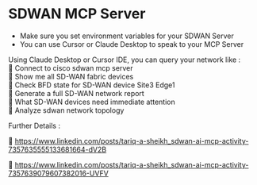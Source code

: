 # SDWAN MCP Server 

- Make sure you set environment variables for your SDWAN Server
- You can use Cursor or Claude Desktop to speak to your MCP Server

Using Claude Desktop or Cursor IDE, you can query your network like :  
🔘 Connect to cisco sdwan mcp server  
🔘 Show me all SD-WAN fabric devices  
🔘 Check BFD state for SD-WAN device Site3 Edge1   
🔘 Generate a full SD-WAN network report  
🔘 What SD-WAN devices need immediate attention  
🔘 Analyze sdwan network topology  

Further Details :

🔗 https://www.linkedin.com/posts/tariq-a-sheikh_sdwan-ai-mcp-activity-7357635555133681664-dV2B

🔗 https://www.linkedin.com/posts/tariq-a-sheikh_sdwan-ai-mcp-activity-7357639079607382016-UVFV








  

